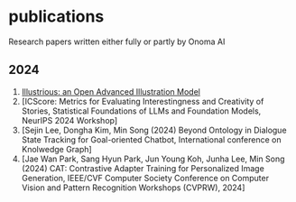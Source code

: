 # publications
Research papers written either fully or partly by Onoma AI
## 2024
1. [Illustrious: an Open Advanced Illustration Model](https://arxiv.org/abs/2409.19946)
2. [ICScore: Metrics for Evaluating Interestingness and Creativity of Stories, Statistical Foundations of LLMs and Foundation Models, NeurIPS 2024 Workshop]
3. [Sejin Lee, Dongha Kim, Min Song (2024) Beyond Ontology in Dialogue State Tracking for Goal-oriented Chatbot, International conference on Knolwedge Graph]
4. [Jae Wan Park, Sang Hyun Park, Jun Young Koh, Junha Lee, Min Song (2024) CAT: Contrastive Adapter Training for Personalized Image Generation, IEEE/CVF Computer Society Conference on Computer Vision and Pattern Recognition Workshops (CVPRW), 2024]


